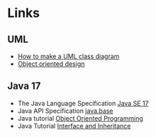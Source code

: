 # Links

## UML
- [How to make a UML class diagram](https://www.lucidchart.com/pages/uml-class-diagram)
- [Object oriented design](http://users.csc.calpoly.edu/~jdalbey/308/Resources/ooDesignHowTo.html)

## Java 17

- The Java Language Specification [Java SE 17](https://docs.oracle.com/javase/specs/jls/se17/html/index.html)
- Java API Specification [java.base](https://docs.oracle.com/en/java/javase/17/docs/api/java.base/java/lang/package-summary.html)
- Java tutorial [Object Oriented Programming](https://docs.oracle.com/javase/tutorial/java/concepts/index.html)
- Java Tutorial [Interface and Inheritance](https://docs.oracle.com/javase/tutorial/java/IandI/index.html)
